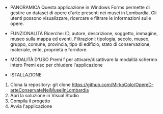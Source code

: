 - PANORAMICA
Questa applicazione in Windows Forms permette di gestire un dataset di opere d'arte presenti nei musei in Lombardia.
Gli utenti possono visualizzare, ricercare e filtrare le informazioni sulle opere.

- FUNZIONALITÀ
Ricerche: ID, autore, descrizione, soggetto, immagine, museo sulla mappa ed eventi.
Filtrazioni: tipologia, secolo, museo, gruppo, comune, provincia, tipo di edificio, stato di conservazione, materiale, ente, proprietà e fornitore.

- MODALITÀ D'USO
Premi f per attivare/disattivare la modalità schermo intero
Premi esc per chiudere l'applicazione

- ISTALLAZIONE
1. Clona la repository: git clone https://github.com/MirkoColo/OpereD-arteConservateNeiMuseiInLombardia
2. Apri la soluzione in Visual Studio
3. Compila il progetto
4. Avvia l'applicazione


